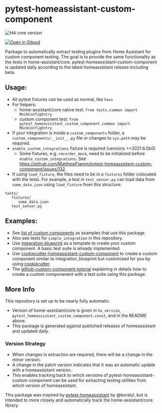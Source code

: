 # pytest-homeassistant-custom-component

![HA core version](https://img.shields.io/static/v1?label=HA+core+version&message=2023.1.4&labelColor=blue)

[![Open in Gitpod](https://gitpod.io/button/open-in-gitpod.svg)](https://gitpod.io/#https://github.com/MatthewFlamm/pytest-homeassistant-custom-component)

Package to automatically extract testing plugins from Home Assistant for custom component testing.
The goal is to provide the same functionality as the tests in home-assistant/core.
pytest-homeassistant-custom-component is updated daily according to the latest homeassistant release including beta.

## Usage:
* All pytest fixtures can be used as normal, like `hass`
* For helpers:
  * home-assistant/core native test: `from tests.common import MockConfigEntry`
  * custom component test: `from pytest_homeassistant_custom_component.common import MockConfigEntry`
* If your integration is inside a `custom_components` folder, a `custom_components/__init__.py` file or changes to `sys.path` may be required.
* `enable_custom_integrations` fixture is required (versions >=2021.6.0b0)
  * Some fixtures, e.g. `recorder_mock`, need to be initialized before `enable_custom_integrations`. See https://github.com/MatthewFlamm/pytest-homeassistant-custom-component/issues/132.
* If using `load_fixture`, the files need to be in a `fixtures` folder colocated with the tests. For example, a test in `test_sensor.py` can load data from `some_data.json` using `load_fixture` from this structure:

```
tests/
   fixtures/
      some_data.json
   test_sensor.py
```

## Examples:
* See [list of custom components](https://github.com/MatthewFlamm/pytest-homeassistant-custom-component/network/dependents) as examples that use this package.
* Also see tests for `simple_integration` in this repository.
* Use [integration-blueprint](https://github.com/custom-components/integration_blueprint) as a template to create your custom component. A basic test suite is already implemented.
* Use [cookiecutter-homeassistant-custom-component](https://github.com/oncleben31/cookiecutter-homeassistant-custom-component) to create a custom component similar to integration_blueprint but customized for you by using [cookiecutter](https://github.com/cookiecutter/cookiecutter).
* The [github-custom-component-tutorial](https://github.com/boralyl/github-custom-component-tutorial) explaining in details how to create a custom componenent with a test suite using this package.

## More Info
This repository is set up to be nearly fully automatic.

* Version of home-assistant/core is given in `ha_version`, `pytest_homeassistant_custom_component.const`, and in the README above.
* This package is generated against published releases of homeassistant and updated daily.

### Version Strategy
* When changes in extraction are required, there will be a change in the minor version.
* A change in the patch version indicates that it was an automatic update with a homeassistant version.
* This enables tracking back to which versions of pytest-homeassistant-custom-component can be used for
  extracting testing utilities from which version of homeassistant.

This package was inspired by [pytest-homeassistant](https://github.com/boralyl/pytest-homeassistant) by @boralyl, but is intended to more closely and automatically track the home-assistant/core library.
